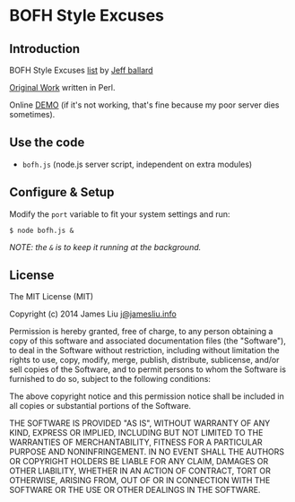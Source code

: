 BOFH Style Excuses
======

Introduction
------

BOFH Style Excuses [list](https://raw.githubusercontent.com/jamesliu96/bofh/master/excuses) by [Jeff ballard](http://pages.cs.wisc.edu/~ballard/)

[Original Work](http://pages.cs.wisc.edu/~ballard/bofh/bofhserver.pl) written in Perl.

Online [DEMO](http://www.jamesliu.info:8787) (if it's not working, that's fine because my poor server dies sometimes).

Use the code
------

- `bofh.js` (node.js server script, independent on extra modules)

Configure & Setup
------

Modify the `port` variable to fit your system settings and run:

```
$ node bofh.js &
```

_NOTE: the `&` is to keep it running at the background._

License
------

The MIT License (MIT)

Copyright (c) 2014 James Liu <j@jamesliu.info>

Permission is hereby granted, free of charge, to any person obtaining a copy of
this software and associated documentation files (the "Software"), to deal in
the Software without restriction, including without limitation the rights to
use, copy, modify, merge, publish, distribute, sublicense, and/or sell copies of
the Software, and to permit persons to whom the Software is furnished to do so,
subject to the following conditions:

The above copyright notice and this permission notice shall be included in all
copies or substantial portions of the Software.

THE SOFTWARE IS PROVIDED "AS IS", WITHOUT WARRANTY OF ANY KIND, EXPRESS OR
IMPLIED, INCLUDING BUT NOT LIMITED TO THE WARRANTIES OF MERCHANTABILITY, FITNESS
FOR A PARTICULAR PURPOSE AND NONINFRINGEMENT. IN NO EVENT SHALL THE AUTHORS OR
COPYRIGHT HOLDERS BE LIABLE FOR ANY CLAIM, DAMAGES OR OTHER LIABILITY, WHETHER
IN AN ACTION OF CONTRACT, TORT OR OTHERWISE, ARISING FROM, OUT OF OR IN
CONNECTION WITH THE SOFTWARE OR THE USE OR OTHER DEALINGS IN THE SOFTWARE.
